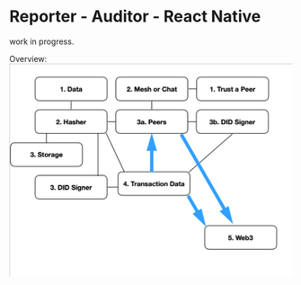 # Reporter - Auditor - React Native

work in progress.

Overview:![draft architecture](https://raw.githubusercontent.com/Corroborator-Net/Reporter-Auditor-ReactNative/master/Screen%20Shot%202020-02-26%20at%2010.29.09%20AM.png)
